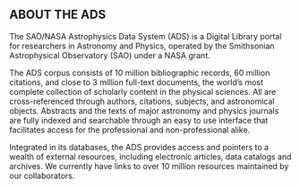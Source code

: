 ## ABOUT THE ADS

The SAO/NASA Astrophysics Data System (ADS) is a Digital Library portal for researchers in Astronomy and Physics, operated by the Smithsonian Astrophysical Observatory (SAO) under a NASA grant.

The ADS corpus consists of 10 million bibliographic records, 60 million citations, and close to 3 million full-text documents, the world’s most complete collection of scholarly content in the physical sciences. All are cross-referenced through authors, citations, subjects, and astronomical objects.  Abstracts and the texts of major astronomy and physics journals are fully indexed and searchable through an easy to use interface that facilitates access for the professional and non-professional alike.

Integrated in its databases, the ADS provides access and pointers to a wealth of external resources, including electronic articles, data catalogs and archives. We currently have links to over 10 million resources maintained by our collaborators.

